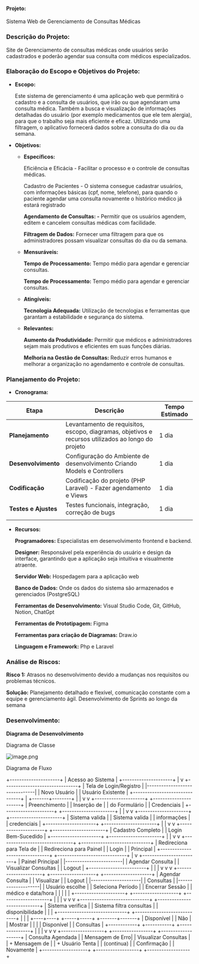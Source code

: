 #### **Projeto:**

Sistema Web de Gerenciamento de Consultas Médicas

### **Descrição do Projeto:**

Site de Gerenciamento de consultas médicas onde usuários serão cadastrados e poderão agendar sua consulta com médicos especializados.

### **Elaboração do Escopo e Objetivos do Projeto:**

- **Escopo:**
    
    Este sistema de gerenciamento é uma aplicação web que permitirá o cadastro e a consulta de usuários, que irão ou que agendaram uma consulta médica. Também a busca e visualização de informações detalhadas do usuário (por exemplo medicamentos que ele tem alergia), para que o trabalho seja mais eficiente e eficaz. Utilizando uma filtragem, o aplicativo fornecerá dados sobre a consulta do dia ou da semana.
    
- **Objetivos:**
    - **Específicos:**
        
        Eficiência e Eficácia - Facilitar o processo e o controle de consultas médicas.
        
        Cadastro de Pacientes - O sistema consegue cadastrar usuários, com informações básicas (cpf, nome, telefone), para quando o paciente agendar uma consulta novamente o histórico médico já estará registrado 
        
        **Agendamento de Consultas: -** Permitir que os usuários agendem, editem e cancelem consultas médicas com facilidade.
        
        **Filtragem de Dados:** Fornecer uma filtragem para que os administradores possam visualizar consultas do dia ou da semana.
        
    - **Mensuráveis:**
        
        **Tempo de Processamento:** Tempo médio para agendar e gerenciar consultas.
        
        **Tempo de Processamento:** Tempo médio para agendar e gerenciar consultas.
        
    - **Atingíveis:**
        
        **Tecnologia Adequada:** Utilização de tecnologias e ferramentas que garantam a estabilidade e segurança do sistema.
        
    - **Relevantes:**
        
        **Aumento da Produtividade:** Permitir que médicos e administradores sejam mais produtivos e eficientes em suas funções diárias.
        
        **Melhoria na Gestão de Consultas:** Reduzir erros humanos e melhorar a organização no agendamento e controle de consultas.
        

### **Planejamento do Projeto:**

- **Cronograma:**

| Etapa | Descrição | Tempo Estimado |
| --- | --- | --- |
| **Planejamento** | Levantamento de requisitos, escopo, diagramas, objetivos e recursos utilizados ao longo do projeto | 1 dia |
| **Desenvolvimento**  | Configuração do Ambiente de desenvolvimento Criando Models e Controllers | 1 dia |
| **Codificação** | Codificação do projeto (PHP Laravel) - Fazer agendamento e Views | 1 dia |
| **Testes e Ajustes** | Testes funcionais, integração, correção de bugs | 1 dia |
|  |  |  |
- **Recursos:**
    
    **Programadores:** Especialistas em desenvolvimento frontend e backend.
    
    **Designer:** Responsável pela experiência do usuário e design da interface, garantindo que a aplicação seja intuitiva e visualmente atraente.
    
    **Servidor Web:** Hospedagem para a aplicação web
    
    **Banco de Dados:** Onde os dados do sistema são armazenados e gerenciados (PostgreSQL)
    
    **Ferramentas de Desenvolvimento:**  Visual Studio Code, Git, GitHub, Notion, ChatGpt
    
    **Ferramentas de Prototipagem:**  Figma
    
    **Ferramentas para criação de Diagramas:**  Draw.io
    
    **Linguagem e Framework:** Php e Laravel 
    

### **Análise de Riscos:**

**Risco 1:** Atrasos no desenvolvimento devido a mudanças nos requisitos ou problemas técnicos.

**Solução:** Planejamento detalhado e flexível, comunicação constante com a equipe e gerenciamento ágil. Desenvolvimento de Sprints ao longo da semana

### **Desenvolvimento:**

**Diagrama de Desenvolvimento**

Diagrama de Classe

![image.png](https://prod-files-secure.s3.us-west-2.amazonaws.com/79194d87-0048-4f56-bfd8-d3f4f1dbc3be/a9e4997c-0792-43d9-b35f-86bfae03274d/image.png)

Diagrama de Fluxo

+---------------------+
|  Acesso ao Sistema  |
+---------------------+
           |
           v
+-------------------------------+
|     Tela de Login/Registro     |
|-------------------------------|
|        Novo Usuário            |
|        Usuário Existente       |
+-------------------------------+
           |
   +-------+--------+
   |                |
   v                v
+---------------------+     +----------------------+
|   Preenchimento     |     |   Inserção de        |
|   do Formulário     |     |   Credenciais        |
+---------------------+     +----------------------+
           |                        |
           v                        v
+---------------------+     +----------------------+
|   Sistema valida    |     |   Sistema valida     |
|   informações       |     |   credenciais        |
+---------------------+     +----------------------+
           |                        |
           v                        v
+---------------------+     +----------------------+
|   Cadastro Completo |     |   Login Bem-Sucedido |
+---------------------+     +----------------------+
           |                        |
           v                        v
+-------------------------------+   +-----------------------------+
|   Redireciona para Tela de    |   |   Redireciona para Painel   |
|   Login                       |   |   Principal                 |
+-------------------------------+   +-----------------------------+
                                   |
                                   v
                        +------------------------+
                        |     Painel Principal   |
                        |------------------------|
                        |   Agendar Consulta     |
                        |   Visualizar Consultas |
                        |   Logout               |
                        +------------------------+
                           |           |         |
                           v           v         v
           +---------------------+  +-------------------+  +--------------------+
           | Agendar Consulta    |  | Visualizar        |  | Logout             |
           |---------------------|  | Consultas         |  |--------------------|
           | Usuário escolhe     |  | Seleciona Período |  | Encerrar Sessão    |
           | médico e data/hora  |  |                   |  |                    |
           +---------------------+  +-------------------+  +--------------------+
                    |                    |                      |
                    v                    v                      v
     +-----------------------------+    +----------------------------+
     | Sistema verifica            |    | Sistema filtra consultas   |
     | disponibilidade             |    |                            |
     +-----------------------------+    +----------------------------+
        |             |                         |
   +----+----+  +-----+-----+           +-------+-------+
   | Disponível |  | Não      |           | Mostrar       |
   |            |  | Disponível |          | Consultas     |
   +------------+  +-----------+           +---------------+
        |                 |                      |
        v                 v                      v
+------------------+     +-----------------+    +-------------------+
| Consulta Agendada |     | Mensagem de Erro|    | Visualizar Consultas |
| + Mensagem de    |     | + Usuário Tenta |    | (continua)           |
| Confirmação      |     | Novamente        |    +-------------------+
+------------------+     +------------------+  
           
